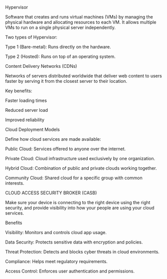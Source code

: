 Hypervisor

Software that creates and runs virtual machines (VMs) by managing the physical hardware and allocating resources to each VM. It allows multiple VMs to run on a single physical server independently.

Two types of Hypervisor:

Type 1 (Bare-metal): Runs directly on the hardware. 

Type 2 (Hosted): Runs on top of an operating system.

Content Delivery Networks (CDNs) 

Networks of servers distributed worldwide that deliver web content to users faster by serving it from the closest server to their location.

Key benefits:

Faster loading times

Reduced server load

Improved reliability

Cloud Deployment Models 

Define how cloud services are made available:

Public Cloud: Services offered to anyone over the internet.

Private Cloud: Cloud infrastructure used exclusively by one organization.

Hybrid Cloud: Combination of public and private clouds working together.

Community Cloud: Shared cloud for a specific group with common interests.

CLOUD ACCESS SECURITY BROKER (CASB)

Make sure your device is connecting to the right device using the right security, and provide visibility into how your people are using your cloud services.

Benefits

Visibility: Monitors and controls cloud app usage.

Data Security: Protects sensitive data with encryption and policies.

Threat Protection: Detects and blocks cyber threats in cloud environments.

Compliance: Helps meet regulatory requirements.

Access Control: Enforces user authentication and permissions.
